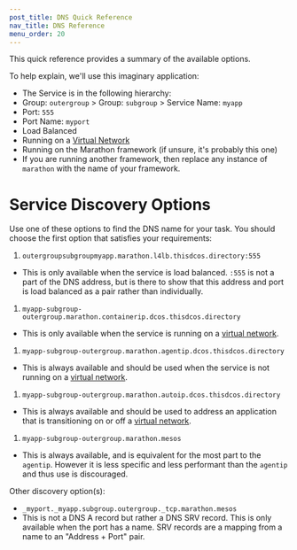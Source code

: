 ```yaml
---
post_title: DNS Quick Reference
nav_title: DNS Reference
menu_order: 20
---
```


This quick reference provides a summary of the available options.

To help explain, we'll use this imaginary application:

* The Service is in the following hierarchy:
 * Group: `outergroup` > Group: `subgroup` > Service Name: `myapp`
* Port: `555`
 * Port Name: `myport`
 * Load Balanced
* Running on a
  [Virtual Network](/docs/1.9/usage/service-discovery/load-balancing-vips/overlay-networks/)
* Running on the Marathon framework (if unsure, it's probably this one)
 * If you are running another framework, then replace any instance of
   `marathon` with the name of your framework.

# Service Discovery Options

Use one of these options to find the DNS name for your task.
You should choose the first option that satisfies your requirements:

1.  `outergroupsubgroupmyapp.marathon.l4lb.thisdcos.directory:555`
 * This is only available when the service is load balanced. `:555` is not a
   part of the DNS address, but is there to show that this address and port
   is load balanced as a pair rather than individually.
1.  `myapp-subgroup-outergroup.marathon.containerip.dcos.thisdcos.directory`
 * This is only available when the service is running on a
   [virtual network](/docs/1.9/usage/service-discovery/load-balancing-vips/overlay-networks/).
1.  `myapp-subgroup-outergroup.marathon.agentip.dcos.thisdcos.directory`
 * This is always available and should be used when the service is not
   running on a
   [virtual network](/docs/1.9/usage/service-discovery/load-balancing-vips/overlay-networks/).
1.  `myapp-subgroup-outergroup.marathon.autoip.dcos.thisdcos.directory`
 * This is always available and should be used to address an application that is
   transitioning on or off a
   [virtual network](/docs/1.9/usage/service-discovery/load-balancing-vips/overlay-networks/).
1.  `myapp-subgroup-outergroup.marathon.mesos`
 * This is always available, and is equivalent for the most part to the
   `agentip`. However it is less specific and less performant than the
   `agentip` and thus use is discouraged.

Other discovery option(s):

* `_myport._myapp.subgroup.outergroup._tcp.marathon.mesos`
 * This is not a DNS A record but rather a DNS SRV record. This is only
   available when the port has a name. SRV records are a mapping from a
   name to an "Address + Port" pair.
